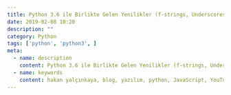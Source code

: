 ```yaml
---
title: Python 3.6 ile Birlikte Gelen Yenilikler (f-strings, Underscores, Secrets, ve Types)
date: 2019-02-08 10:20
description: ""
category: Python
tags: ['python', 'python3', ]
meta:
  - name: description
    content: Python 3.6 ile Birlikte Gelen Yenilikler (f-strings, Underscores, Secrets, ve Types)
  - name: keywords
    content: hakan yalçınkaya, blog, yazılım, python, JavaScript, YouTube, vue, vuepress, jamstack, staticgen, github, github pages, linux, file manager, mac os, ipython, bpython, ptpython
---
```

<Title/>

![Python](../img/python-3-6.png)

Python 3.6 ile birlikte gelen [f-strings](004-python-3-6-formatted-string.html) ile ilgili ayrı bir makale yazıp en çok kullanılan biçimlendirme şekillerini ayrıca yazmıştım. Şimdi hızlı bir tur daha atalım :)

Python 3.6 ile Birlikte Gelen Yenilikler:
- [f-strings](https://www.python.org/dev/peps/pep-0498/)
- [Underscores in Numeric Literals](https://www.python.org/dev/peps/pep-0515/)
- [Secrets](https://docs.python.org/3.6/library/secrets.html#module-secrets)
- [Type Hints](https://www.python.org/dev/peps/pep-0484/)

## 👍 f-strings:
.format kullanımından daha hızlı ve daha az yer kaplıyor, ayrıca performans açısından daha iyi olduğuyla ilgili makaleler var. Bu yüzden f-strings'i kullanmaya başlayalım. [f-strings makalemi incelemek için tıkla..](004-python-3-6-formatted-string.html)

## Underscores (Rakamsal İfadeler İçin Altçizgili Yazım):
Çok önemli olmasada yine Python'ın kod okurken kolaylık sağlamak adına yaptığı geliştirmelerden biri olduğunu söyleyebiliriz. Örneğin **price = 1000000.00** yazdığımda okumak zorken, tanımlamalarda artık **price = 1_000_000.00** olarak kullanabileceğiz.
```python
price = 1_000_000.00
```

## Secrets
Secrets modülü sayesinde token veya güvenli veriler oluşturabiliyoruz.

```python
import secrets

secrets.token_urlsafe(32)
>>> '51PxQ5t9tAKXKrnLwgxNu84viuUc88dTDwD-w_35HlI'

```

## 👍 Type Hints:
Statik dillerden alışık olduğumuz price:int = 100 ifadesini artık Python'da kullanabileceğiz. Fakat Python dinamik bir dil olduğundan dolayı tanımlamış olduğunuz price değişkenini price = 'this_is_price' int'ten farklı bir şekilde tanımlayabilirsiniz. Ve yine pep 0484'teki makalede diyor ki;

**Python will remain a dynamically typed language, and the authors have no desire to ever make type hints mandatory, even by convention.**

Yani Type Hints gelmiş olsa bile bu zorunlu bir özellik olmayacak ve dinamik dili bağlamayacak.

Yinede Fonksiyonlarımızda bu özelliği kullanacak olursak fonksiyonları daha güvenli hale getirebiliriz. Çünkü fonksiyonlarda bu denetim güzel çalışıyor.

Kullandığınız ide veya type checker bu denetimi yapabilir ve hatalarınızı gösterir fakat yinede Type Hints'e aykırı düzenlemeleriniz çalışmaya devam edebilir.

```python
# pip install mypy

def greeting(name: str) -> str:
    return 'Hello ' + name

price:int = 1_000

print(price)

price = "this is price"

print(price)

print(greeting("Hakan"))

>>> 1000
>>> this is price
>>> Hello Hakan


print(greeting(1_000))

In [6]: print(greeting(1_000))
---------------------------------------------------------------------------
TypeError                                 Traceback (most recent call last)
<ipython-input-6-5ef8c867790a> in <module>
----> 1 print(greeting(1_000))

<ipython-input-5-4849dcb90972> in greeting(name)
      1 def greeting(name: str) -> str:
----> 2     return 'Hello ' + name
      3
      4 price:int = 1_000
      5

TypeError: must be str, not int

```

```python
############ TERMINAL ############
# python_type_hints.py file:
"""
def greeting(name: str) -> str:
    return 'Hello ' + name

price:int = 1_000

print(price)

price = "this is price"

print(price)

print(greeting("Hakan"))

print(greeting(1_000))
"""

$: mypy python_type_hints.py
python_type_hints.py:8: error: Incompatible types in assignment (expression has type "str", variable has type "int")
python_type_hints.py:14: error: Argument 1 to "greeting" has incompatible type "int"; expected "str"
```
